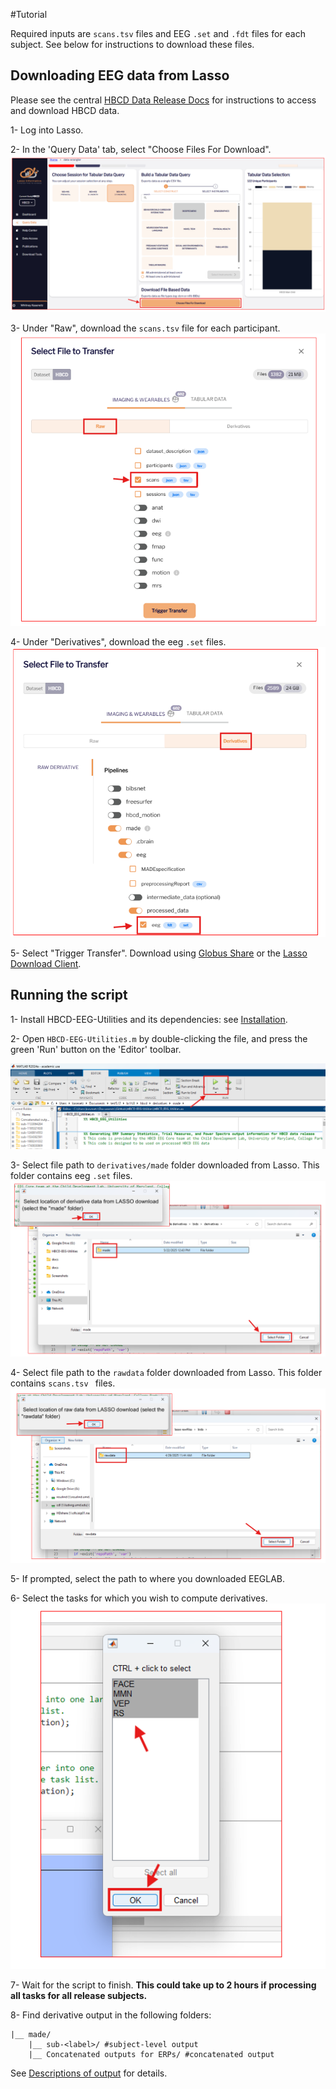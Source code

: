 #Tutorial

Required inputs are ``scans.tsv`` files and EEG ``.set`` and ``.fdt`` files for each subject. See below for instructions to download these files.

## Downloading EEG data from Lasso 

Please see the central [HBCD Data Release Docs](https://docs.hbcdstudy.org/data_access/) for instructions to access and download HBCD data.

1- Log into Lasso.

2- In the 'Query Data' tab, select "Choose Files For Download". 
 ![Select file based download](filedownload.png)
 
3- Under "Raw", download the ``scans.tsv`` file for each participant. 
 ![Select scans.tsv](scanstsv.png)
 
4- Under "Derivatives", download the eeg ``.set`` files. 
 ![Select eeg.set](eegset.png)
 
5- Select "Trigger Transfer". Download using [Globus Share](https://docs.hbcdstudy.org/data_access/lasso/#globus-share-download) or the [Lasso Download Client](https://hbcd-docs.readthedocs.io/data_access/lasso/#download-client-user-guide-macos-version). 
 
## Running the script 

1- Install HBCD-EEG-Utilities and its dependencies: see [Installation](https://childdevlab-hbcd-eeg-utilities.readthedocs.io/en/latest/installation/).

2- Open `HBCD-EEG-Utilities.m` by double-clicking the file, and press the green 'Run' button on the 'Editor' toolbar.

 ![Press Run](Run.png)
 
3- Select file path to ``derivatives/made`` folder downloaded from Lasso. This folder contains eeg ``.set`` files.
 ![dirs derivatives](selectdir_derivatives.png)

4- Select file path to the ``rawdata`` folder downloaded from Lasso. This folder contains ``scans.tsv `` files. 
 ![dirs raw](selectdir_raw.png)

5- If prompted, select the path to where you downloaded EEGLAB. 

6- Select the tasks for which you wish to compute derivatives. 
 ![task selection](taskselect.png)

7- Wait for the script to finish. **This could take up to 2 hours if processing all tasks for all release subjects.**

8- Find derivative output in the following folders:
 
    |__ made/
        |__ sub-<label>/ #subject-level output
        |__ Concatenated outputs for ERPs/ #concatenated output
            
See [Descriptions of output](https://childdevlab-hbcd-eeg-utilities.readthedocs.io/en/latest/expected-outputs/) for details. 